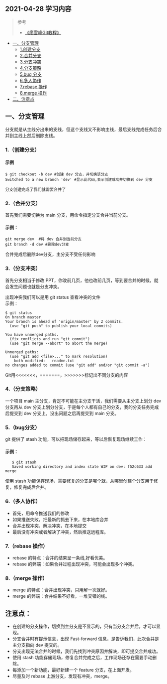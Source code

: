 ## 2021-04-28 学习内容

>参考
> * [《廖雪峰Git教程》](https://www.liaoxuefeng.com/wiki/896043488029600)  

* [一、分支管理]()
  * [1.创建分支](#1创建分支)
  * [2.合并分支](#2合并分支)  
  * [3.分支冲突](#3分支冲突)
  * [4.分支策略](#4分支策略)
  * [5.bug 分支](#5bug分支)
  * [6.多人协作](#6多人协作)
  * [7.rebase 操作](#7rebase操作)
  * [8.merge 操作](#8merge操作)
* [二、注意点](#注意点)
## 一、分支管理
 分支就是从主线分出来的支线，但这个支线又不影响主线，最后支线完成任务后合并到主线上然后删除支线。  
  ### 1.（创建分支）

#### 示例
    $ git checkout -b dev #创建 dev 分支，并切换该分支  
    Switched to a new branch 'dev' #显示此代码,表示创建成功并切换到 dev 分支  
<font size=2>分支创建完成了我们就需要合并了</font>    

  ### 2.（合并分支）
  首先我们需要切换为 main 分支，用命令指定分支合并当前分支。

#### 示例：
    git merge dev  #将 dev 合并到当前分支
    git branch -d dev #删除dev分支  

合并完成后删除dev分支，主分支不受任何影响

  ### 3.（分支冲突）
 首先分支相当于修改 PPT，你改前几页，他也改前几页，等到要合并的时候，就会发生问题也就是分支冲突。
 
 出现冲突我们可以是用 git status 查看冲突的文件  
 示例：  

    $ git status
    On branch master
    Your branch is ahead of 'origin/master' by 2 commits.
      (use "git push" to publish your local commits)
    
    You have unmerged paths.
      (fix conflicts and run "git commit")
      (use "git merge --abort" to abort the merge)
    
    Unmerged paths:
      (use "git add <file>..." to mark resolution)
      	both modified:   readme.txt
    no changes added to commit (use "git add" and/or "git commit -a") 
  Git用<<<<<<<，=======，>>>>>>>标记出不同分支的内容

  ### 4.（分支策略）
  一个项目 main 主分支，肯定不可能在主分支干活，我们需要从主分支上划分 dev 分支再从 dev 分支上划分分支，于是每个人都有自己的分支，我的分支任务完成后提交到 dev 分支上，没出问题之后再提交到 main 分支。

  ### 5.（bug分支） 
  git 提供了 stash 功能，可以把现场储存起来，等以后恢复现场继续工作：
   #### 示例：
       $ git stash
       Saved working directory and index state WIP on dev: f52c633 add merge
  使用 stash 功能保存现场，需要修复的分支是哪个就，从哪里创建个分支用于修复，修复完成后合并。
  ###  6.（多人协作）
   * 首先，用命令推送我们的修改
   * 如果推送失败，把最新的抓去下来，在本地库合并
   * 合并出现冲突，解决冲突，在本地提交
   * 最后没有冲突或者解决了冲突，然后推送远程库。
  ### 7.（rebase 操作）
   * rebase 的特点：合并的结果呈一条线,好看优美。  
   * rebase 的弊端：如果合并过程出现冲突，可能会出现多个冲突。

  ###  8.（merge 操作）
  * merge 的特点：合并出现冲突，只用解一次就好。    
  * merge 的弊端：合并结果不好看，一堆交错的线。

## 注意点：
  * 在创建的分支操作，切换到主分支是不显示的，只有当分支合并后，才可以显现。
  * 分支合并时有提示信息，出现 Fast-forward 信息，是告诉我们，此次合并是主分支指向 dev 提交的。
  * 分支出现无法合并的时候，我们先找到冲突原因并解决，即可提交合并成功。
  * 使用 stash 功能存储现场，修复合并完成之后，工作现场还存在需要手动删除。
  * 每添加一个新功能，最好新建一个 feature 分支，在上面开发。
  * 尽量及时 rebase 上游分支，发现有冲突，merge。
